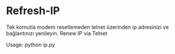 # Refresh-IP
Tek komutla modem resetlemeden telnet üzerinden ip adresinizi ve bağlantınızı yenileyin.
Renew IP via Telnet


Usage: python ip.py <IP-ADDRESS> <USERNAME> <PASSWORD>
